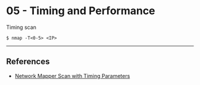 # 05 - Timing and Performance

Timing scan

```
$ nmap -T<0-5> <IP>
```

---
## References

- [Network Mapper Scan with Timing Parameters](https://www.hackingarticles.in/nmap-scan-with-timing-parameters/)